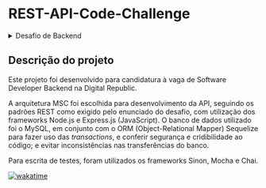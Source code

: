 # REST-API-Code-Challenge

<details>

<summary>Desafio de Backend</summary>
  
## Desafio de Backend

Seu **objetivo** é **criar uma API REST** com algumas **funções essenciais relacionadas** ao **gerenciamento de contas bancárias** em **uma** das linguagem: **Java, Kotlin, Python, Node.js, .NET**

- Para abrir uma conta é necessário apenas o nome completo e CPF da pessoa, mas só é permitido uma conta por pessoa;
- Com essa conta é possível realizar transferências para outras contas e depositar;
- Não aceitamos valores negativos nas contas;
- Por questão de segurança cada transação de depósito não pode ser maior do que R$2.000;
- As transferências entre contas são gratuitas e ilimitadas;

Em relação a **banco de dados**, **quem decide é você mesmo**.

Por favor, não esquecer de adicionar no README as instruções de como executar o projeto.

## O que avaliamos?

- Performance
- Testes
- Manutenabilidade
- Princípios de programação
- Arquitetura de Software

## Como entregar?

Não faça um fork desse projeto, crie um repositório PÚBLICO no seu perfil do GitHub. Pode criar privado mesmo, sem problemas.
Assim que terminar é só compartilhar o código com nosso usuário [devdigitalrepublic](https://github.com/devdigitalrepublic) e envie o link para rh@digitalrepublic.com.br

Boa sorte e divirta-se! ;)

</details>


## Descrição do projeto

Este projeto foi desenvolvido para candidatura à vaga de Software Developer Backend na Digital Republic.

A arquitetura MSC foi escolhida para desenvolvimento da API, seguindo os padrões REST como exigido pelo enunciado do desafio, com utilização dos frameworks Node.js e Express.js (JavaScript). O banco de dados utilizado foi o MySQL, em conjunto com o ORM (Object-Relational Mapper) Sequelize para fazer uso das _transactions_, e conferir segurança e cridibilidade ao código; e evitar inconsistências nas transferências do banco.

Para escrita de testes, foram utilizados os frameworks Sinon, Mocha e Chai.


[![wakatime](https://wakatime.com/badge/user/c9ea92f1-9424-4e76-9310-0d296f97b568/project/ae6db6d9-18d4-4c82-9634-a20d563be2a4.svg)](https://wakatime.com/badge/user/c9ea92f1-9424-4e76-9310-0d296f97b568/project/ae6db6d9-18d4-4c82-9634-a20d563be2a4)

